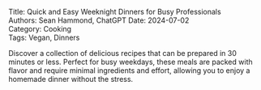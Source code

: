 Title: Quick and Easy Weeknight Dinners for Busy Professionals  
Authors: Sean Hammond, ChatGPT
Date: 2024-07-02  
Category: Cooking  
Tags: Vegan, Dinners

Discover a collection of delicious recipes that can be prepared in 30 minutes or less. Perfect for busy weekdays, these meals are packed with flavor and require minimal ingredients and effort, allowing you to enjoy a homemade dinner without the stress.

